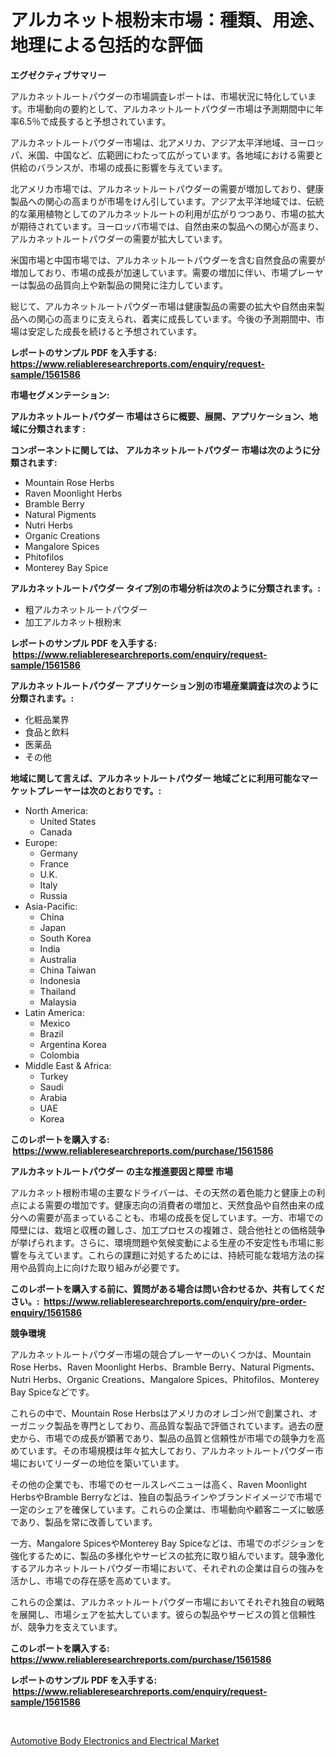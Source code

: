 <p><h1>アルカネット根粉末市場：種類、用途、地理による包括的な評価</h1></p><p><strong>エグゼクティブサマリー</strong></p>
<p><p>アルカネットルートパウダーの市場調査レポートは、市場状況に特化しています。市場動向の要約として、アルカネットルートパウダー市場は予測期間中に年率6.5％で成長すると予想されています。</p><p>アルカネットルートパウダー市場は、北アメリカ、アジア太平洋地域、ヨーロッパ、米国、中国など、広範囲にわたって広がっています。各地域における需要と供給のバランスが、市場の成長に影響を与えています。</p><p>北アメリカ市場では、アルカネットルートパウダーの需要が増加しており、健康製品への関心の高まりが市場をけん引しています。アジア太平洋地域では、伝統的な薬用植物としてのアルカネットルートの利用が広がりつつあり、市場の拡大が期待されています。ヨーロッパ市場では、自然由来の製品への関心が高まり、アルカネットルートパウダーの需要が拡大しています。</p><p>米国市場と中国市場では、アルカネットルートパウダーを含む自然食品の需要が増加しており、市場の成長が加速しています。需要の増加に伴い、市場プレーヤーは製品の品質向上や新製品の開発に注力しています。</p><p>総じて、アルカネットルートパウダー市場は健康製品の需要の拡大や自然由来製品への関心の高まりに支えられ、着実に成長しています。今後の予測期間中、市場は安定した成長を続けると予想されています。</p></p>
<p><strong>レポートのサンプル PDF を入手する: <a href="https://www.reliableresearchreports.com/enquiry/request-sample/1561586">https://www.reliableresearchreports.com/enquiry/request-sample/1561586</a></strong></p>
<p><strong>市場セグメンテーション:</strong></p>
<p><strong> アルカネットルートパウダー 市場はさらに概要、展開、アプリケーション、地域に分類されます :</strong></p>
<p><strong>コンポーネントに関しては、 アルカネットルートパウダー 市場は次のように分類されます: &nbsp;</strong></p>
<p><ul><li>Mountain Rose Herbs</li><li>Raven Moonlight Herbs</li><li>Bramble Berry</li><li>Natural Pigments</li><li>Nutri Herbs</li><li>Organic Creations</li><li>Mangalore Spices</li><li>Phitofilos</li><li>Monterey Bay Spice</li></ul></p>
<p><strong> アルカネットルートパウダー タイプ別の市場分析は次のように分類されます。:</strong></p>
<p><ul><li>粗アルカネットルートパウダー</li><li>加工アルカネット根粉末</li></ul></p>
<p><strong>レポートのサンプル PDF を入手する: &nbsp;<a href="https://www.reliableresearchreports.com/enquiry/request-sample/1561586">https://www.reliableresearchreports.com/enquiry/request-sample/1561586</a></strong></p>
<p><strong> アルカネットルートパウダー アプリケーション別の市場産業調査は次のように分類されます。:</strong></p>
<p><ul><li>化粧品業界</li><li>食品と飲料</li><li>医薬品</li><li>その他</li></ul></p>
<p><strong>地域に関して言えば、アルカネットルートパウダー 地域ごとに利用可能なマーケットプレーヤーは次のとおりです。:</strong></p>
<p><ul>
    <li>
        North America:
        <ul>
            <li>United States</li>
            <li>Canada</li>
        </ul>
    </li>
    <li>
        Europe:
        <ul>
            <li>Germany</li>
            <li>France</li>
            <li>U.K.</li>
            <li>Italy</li>
            <li>Russia</li>
        </ul>
    </li>
    <li>
        Asia-Pacific:
        <ul>
            <li>China</li>
            <li>Japan</li>
            <li>South Korea</li>
            <li>India</li>
            <li>Australia</li>
            <li>China Taiwan</li>
            <li>Indonesia</li>
            <li>Thailand</li>
            <li>Malaysia</li>
        </ul>
    </li>
    <li>
        Latin America:
        <ul>
            <li>Mexico</li>
            <li>Brazil</li>
            <li>Argentina Korea</li>
            <li>Colombia</li>
        </ul>
    </li>
    <li>
        Middle East & Africa:
        <ul>
            <li>Turkey</li>
            <li>Saudi</li>
            <li>Arabia</li>
            <li>UAE</li>
            <li>Korea</li>
        </ul>
    </li>
    </ul></p>
<p><strong>このレポートを購入する: &nbsp;<a href="https://www.reliableresearchreports.com/purchase/1561586">https://www.reliableresearchreports.com/purchase/1561586</a></strong></p>
<p><strong>アルカネットルートパウダー の主な推進要因と障壁 市場</strong></p>
<p><p>アルカネット根粉市場の主要なドライバーは、その天然の着色能力と健康上の利点による需要の増加です。健康志向の消費者の増加と、天然食品や自然由来の成分への需要が高まっていることも、市場の成長を促しています。一方、市場での障壁には、栽培と収穫の難しさ、加工プロセスの複雑さ、競合他社との価格競争が挙げられます。さらに、環境問題や気候変動による生産の不安定性も市場に影響を与えています。これらの課題に対処するためには、持続可能な栽培方法の採用や品質向上に向けた取り組みが必要です。</p></p>
<p><strong>このレポートを購入する前に、質問がある場合は問い合わせるか、共有してください。:&nbsp; <a href="https://www.reliableresearchreports.com/enquiry/pre-order-enquiry/1561586">https://www.reliableresearchreports.com/enquiry/pre-order-enquiry/1561586</a></strong></p>
<p><strong>競争環境</strong></p>
<p><p>アルカネットルートパウダー市場の競合プレーヤーのいくつかは、Mountain Rose Herbs、Raven Moonlight Herbs、Bramble Berry、Natural Pigments、Nutri Herbs、Organic Creations、Mangalore Spices、Phitofilos、Monterey Bay Spiceなどです。</p><p>これらの中で、Mountain Rose Herbsはアメリカのオレゴン州で創業され、オーガニック製品を専門としており、高品質な製品で評価されています。過去の歴史から、市場での成長が顕著であり、製品の品質と信頼性が市場での競争力を高めています。その市場規模は年々拡大しており、アルカネットルートパウダー市場においてリーダーの地位を築いています。</p><p>その他の企業でも、市場でのセールスレベニューは高く、Raven Moonlight HerbsやBramble Berryなどは、独自の製品ラインやブランドイメージで市場で一定のシェアを確保しています。これらの企業は、市場動向や顧客ニーズに敏感であり、製品を常に改善しています。</p><p>一方、Mangalore SpicesやMonterey Bay Spiceなどは、市場でのポジションを強化するために、製品の多様化やサービスの拡充に取り組んでいます。競争激化するアルカネットルートパウダー市場において、それぞれの企業は自らの強みを活かし、市場での存在感を高めています。</p><p>これらの企業は、アルカネットルートパウダー市場においてそれぞれ独自の戦略を展開し、市場シェアを拡大しています。彼らの製品やサービスの質と信頼性が、競争力を支えています。</p></p>
<p><strong>このレポートを購入する: &nbsp; <a href="https://www.reliableresearchreports.com/purchase/1561586">https://www.reliableresearchreports.com/purchase/1561586</a></strong></p>
<p><strong>レポートのサンプル PDF を入手する: &nbsp;<a href="https://www.reliableresearchreports.com/enquiry/request-sample/1561586">https://www.reliableresearchreports.com/enquiry/request-sample/1561586</a></strong><strong></strong></p>
<p>&nbsp;</p>
<p><p><a href="https://faithful-glue-af3.notion.site/Insights-into-Automotive-Body-Electronics-and-Electrical-Market-Size-Analysing-Market-Share-Trends-22ba25e36d0c46c38e95cb4ca43352dd">Automotive Body Electronics and Electrical Market</a></p></p>